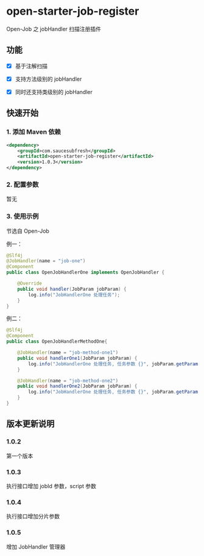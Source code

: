 # open-starter-job-register

Open-Job 之 jobHandler 扫描注册插件

## 功能

- [x] 基于注解扫描

- [x] 支持方法级别的 jobHandler

- [x] 同时还支持类级别的 jobHandler

## 快速开始

### 1. 添加 Maven 依赖

```xml
<dependency>
    <groupId>com.saucesubfresh</groupId>
    <artifactId>open-starter-job-register</artifactId>
    <version>1.0.3</version>
</dependency>
```

### 2. 配置参数

暂无

### 3. 使用示例

节选自 Open-Job

例一：

```java
@Slf4j
@JobHandler(name = "job-one")
@Component
public class OpenJobHandlerOne implements OpenJobHandler {

    @Override
    public void handler(JobParam jobParam) {
        log.info("JobHandlerOne 处理任务");
    }
}

```

例二：

```java
@Slf4j
@Component
public class OpenJobHandlerMethodOne{

    @JobHandler(name = "job-method-one1")
    public void handlerOne1(JobParam jobParam) {
        log.info("JobHandlerOne 处理任务, 任务参数 {}", jobParam.getParams());
    }

    @JobHandler(name = "job-method-one2")
    public void handlerOne2(JobParam jobParam) {
        log.info("JobHandlerOne 处理任务, 任务参数 {}", jobParam.getParams());
    }
}
```

## 版本更新说明

### 1.0.2 

第一个版本

### 1.0.3

执行接口增加 jobId 参数，script 参数

### 1.0.4

执行接口增加分片参数

### 1.0.5

增加 JobHandler 管理器